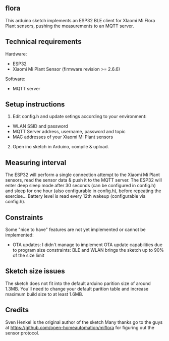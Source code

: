 ## flora

This arduino sketch implements an ESP32 BLE client for XIaomi Mi Flora Plant sensors, pushing the measurements to an MQTT server.

## Technical requirements

Hardware:
- ESP32
- Xiaomi Mi Plant Sensor (firmware revision >= 2.6.6)

Software:
- MQTT server

## Setup instructions

1) Edit config.h and update setings according to your environment:
- WLAN SSID and password
- MQTT Server address, username, password and topic
- MAC addresses of your Xiaomi Mi Plant sensors

2) Open ino sketch in Arduino, compile & upload. 

## Measuring interval

The ESP32 will perform a single connection attempt to the Xiaomi Mi Plant sensors, read the sensor data & push it to the MQTT server. The ESP32 will enter deep sleep mode after 30 seconds (can be configured in config.h) and sleep for one hour (also configurable in config.h), before repeating the exercise...
Battery level is read every 12th wakeup (configurable via config.h).

## Constraints

Some "nice to have" features are not yet implemented or cannot be implemented:
  - OTA updates: I didn't manage to implement OTA update capabilities due to program size constraints: BLE and WLAN brings the sketch up to 90% of the size limit
  
## Sketch size issues

The sketch does not fit into the default arduino parition size of around 1.3MB. You'll need to change your default parition table and increase maximum build size to at least 1.6MB.

  
## Credits

Sven Henkel is the original author of the sketch
Many thanks go to the guys at https://github.com/open-homeautomation/miflora for figuring out the sensor protocol.

  
